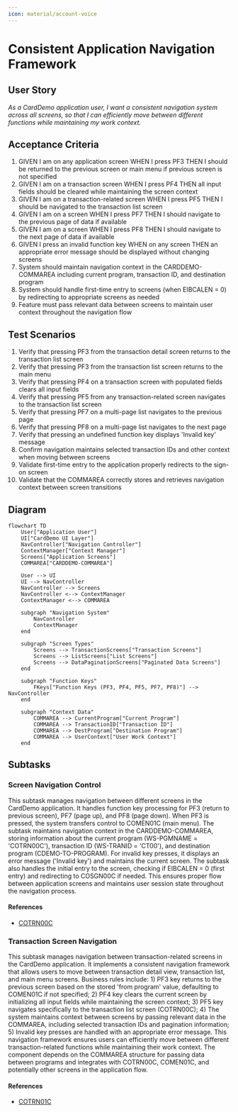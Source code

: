 ```yaml
---
icon: material/account-voice
---
```

# Consistent Application Navigation Framework

## User Story
_As a CardDemo application user, I want a consistent navigation system across all screens, so that I can efficiently move between different functions while maintaining my work context._

## Acceptance Criteria
1. GIVEN I am on any application screen WHEN I press PF3 THEN I should be returned to the previous screen or main menu if previous screen is not specified
2. GIVEN I am on a transaction screen WHEN I press PF4 THEN all input fields should be cleared while maintaining the screen context
3. GIVEN I am on a transaction-related screen WHEN I press PF5 THEN I should be navigated to the transaction list screen
4. GIVEN I am on a screen WHEN I press PF7 THEN I should navigate to the previous page of data if available
5. GIVEN I am on a screen WHEN I press PF8 THEN I should navigate to the next page of data if available
6. GIVEN I press an invalid function key WHEN on any screen THEN an appropriate error message should be displayed without changing screens
7. System should maintain navigation context in the CARDDEMO-COMMAREA including current program, transaction ID, and destination program
8. System should handle first-time entry to screens (when EIBCALEN = 0) by redirecting to appropriate screens as needed
9. Feature must pass relevant data between screens to maintain user context throughout the navigation flow

## Test Scenarios
1. Verify that pressing PF3 from the transaction detail screen returns to the transaction list screen
2. Verify that pressing PF3 from the transaction list screen returns to the main menu
3. Verify that pressing PF4 on a transaction screen with populated fields clears all input fields
4. Verify that pressing PF5 from any transaction-related screen navigates to the transaction list screen
5. Verify that pressing PF7 on a multi-page list navigates to the previous page
6. Verify that pressing PF8 on a multi-page list navigates to the next page
7. Verify that pressing an undefined function key displays 'Invalid key' message
8. Confirm navigation maintains selected transaction IDs and other context when moving between screens
9. Validate first-time entry to the application properly redirects to the sign-on screen
10. Validate that the COMMAREA correctly stores and retrieves navigation context between screen transitions

## Diagram
```mermaid
flowchart TD
    User["Application User"]
    UI["CardDemo UI Layer"]
    NavController["Navigation Controller"]
    ContextManager["Context Manager"]
    Screens["Application Screens"]
    COMMAREA["CARDDEMO-COMMAREA"]
    
    User --> UI
    UI --> NavController
    NavController --> Screens
    NavController <--> ContextManager
    ContextManager <--> COMMAREA
    
    subgraph "Navigation System"
        NavController
        ContextManager
    end
    
    subgraph "Screen Types"
        Screens --> TransactionScreens["Transaction Screens"]
        Screens --> ListScreens["List Screens"]
        Screens --> DataPaginationScreens["Paginated Data Screens"]
    end
    
    subgraph "Function Keys"
        FKeys["Function Keys (PF3, PF4, PF5, PF7, PF8)"] --> NavController
    end
    
    subgraph "Context Data"
        COMMAREA --> CurrentProgram["Current Program"]
        COMMAREA --> TransactionID["Transaction ID"]
        COMMAREA --> DestProgram["Destination Program"]
        COMMAREA --> UserContext["User Work Context"]
    end
```

## Subtasks
### Screen Navigation Control
This subtask manages navigation between different screens in the CardDemo application. It handles function key processing for PF3 (return to previous screen), PF7 (page up), and PF8 (page down). When PF3 is pressed, the system transfers control to COMEN01C (main menu). The subtask maintains navigation context in the CARDDEMO-COMMAREA, storing information about the current program (WS-PGMNAME = 'COTRN00C'), transaction ID (WS-TRANID = 'CT00'), and destination program (CDEMO-TO-PROGRAM). For invalid key presses, it displays an error message ('Invalid key') and maintains the current screen. The subtask also handles the initial entry to the screen, checking if EIBCALEN = 0 (first entry) and redirecting to COSGN00C if needed. This ensures proper flow between application screens and maintains user session state throughout the navigation process.
#### References
- [COTRN00C](/COTRN00C.md)
### Transaction Screen Navigation
This subtask manages navigation between transaction-related screens in the CardDemo application. It implements a consistent navigation framework that allows users to move between transaction detail view, transaction list, and main menu screens. Business rules include: 1) PF3 key returns to the previous screen based on the stored 'from program' value, defaulting to COMEN01C if not specified; 2) PF4 key clears the current screen by initializing all input fields while maintaining the screen context; 3) PF5 key navigates specifically to the transaction list screen (COTRN00C); 4) The system maintains context between screens by passing relevant data in the COMMAREA, including selected transaction IDs and pagination information; 5) Invalid key presses are handled with an appropriate error message. This navigation framework ensures users can efficiently move between different transaction-related functions while maintaining their work context. The component depends on the COMMAREA structure for passing data between programs and integrates with COTRN00C, COMEN01C, and potentially other screens in the application flow.
#### References
- [COTRN01C](/COTRN01C.md)